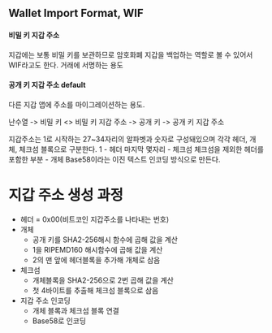 ## Wallet Import Format, WIF
#### 비밀 키 지갑 주소
지갑에는 보통 비밀 키를 보관하므로 암호화폐 지갑을 백업하는 역할로 볼 수 있어서 WIF라고도 한다.
거래에 서명하는 용도

#### 공개 키 지갑 주소 default
다른 지갑 앱에 주소를 마이그레이션하는 용도.

난수열 -> 비밀 키 <> 비밀 키 지갑 주소
                              -> 공개 키 -> 공개 키 지갑 주소

지갑주소는 1로 시작하는 27~34자리의 알파벳과 숫자로 구성돼있으며 각각 헤더, 개체, 체크섬 블록으로 구분한다.
1 - 헤더
마지막 몇자리 - 체크섬
체크섬을 제외한 헤더를 포함한 부분 - 개체
Base58이라는 이진 텍스트 인코딩 방식으로 만든다.

# 지갑 주소 생성 과정
- 헤더 = 0x00(비트코인 지갑주소를 나타내는 번호)
- 개체
	- 공개 키를 SHA2-256해시 함수에 곱해 값을 계산
	- 1을 RIPEMD160 해시함수에 곱해 값을 계산
	- 2의 맨 앞에 헤더블록을 추가해 개체로 삼음
- 체크섬
	- 개체블록을 SHA2-256으로 2번 곱해 값을 계산
	- 첫 4바이트를 추출해 체크섬 블록으로 삼음
- 지갑 주소 인코딩
	- 개체 블록과 체크섬 블록 연결
	- Base58로 인코딩
